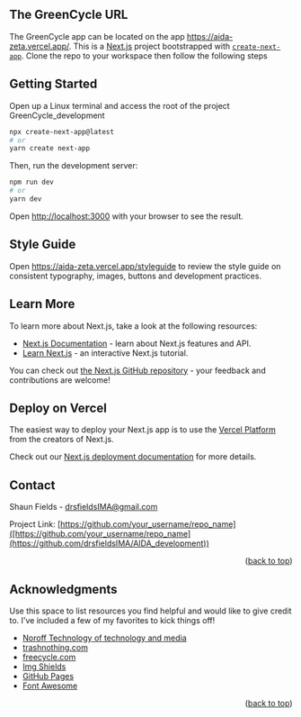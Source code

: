 <div id="top"></div>

## The GreenCycle URL
The GreenCycle app can be located on the app https://aida-zeta.vercel.app/. This is a [Next.js](https://nextjs.org/) project bootstrapped with [`create-next-app`](https://github.com/vercel/next.js/tree/canary/packages/create-next-app). Clone the repo to your workspace then follow the following steps 

## Getting Started

Open up a Linux terminal and access the root of the project GreenCycle_development

```bash
npx create-next-app@latest
# or
yarn create next-app
```


Then, run the development server:
```bash
npm run dev
# or
yarn dev
```

Open [http://localhost:3000](http://localhost:3000) with your browser to see the result.

## Style Guide 

Open https://aida-zeta.vercel.app/styleguide to review the style guide on consistent typography, images, buttons and development practices.

## Learn More

To learn more about Next.js, take a look at the following resources:

- [Next.js Documentation](https://nextjs.org/docs) - learn about Next.js features and API.
- [Learn Next.js](https://nextjs.org/learn) - an interactive Next.js tutorial.

You can check out [the Next.js GitHub repository](https://github.com/vercel/next.js/) - your feedback and contributions are welcome!

## Deploy on Vercel

The easiest way to deploy your Next.js app is to use the [Vercel Platform](https://vercel.com/new?utm_medium=default-template&filter=next.js&utm_source=create-next-app&utm_campaign=create-next-app-readme) from the creators of Next.js.

Check out our [Next.js deployment documentation](https://nextjs.org/docs/deployment) for more details.

<!-- CONTACT -->
## Contact

Shaun Fields  - drsfieldsIMA@gmail.com

Project Link: [https://github.com/your_username/repo_name]([https://github.com/your_username/repo_name](https://github.com/drsfieldsIMA/AIDA_development))

<p align="right">(<a href="#top">back to top</a>)</p>

<!-- ACKNOWLEDGMENTS -->
## Acknowledgments

Use this space to list resources you find helpful and would like to give credit to. I've included a few of my favorites to kick things off!

* [Noroff Technology of technology and media](https://noroff.no)
* [trashnothing.com](https://trashnothing.com)
* [freecycle.com](https://freecycle.com)
* [Img Shields](https://shields.io)
* [GitHub Pages](https://pages.github.com)
* [Font Awesome](https://fontawesome.com)

<p align="right">(<a href="#top">back to top</a>)</p>


